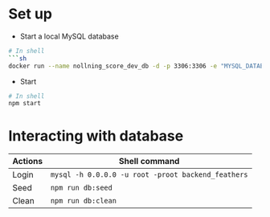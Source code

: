 # Set up

- Start a local MySQL database
```sh
# In shell
```sh
docker run --name nollning_score_dev_db -d -p 3306:3306 -e "MYSQL_DATABASE=backend_feathers" -e "MYSQL_ROOT_PASSWORD=root" mysql:5.7.24
```

- Start
```sh
# In shell
npm start
```


# Interacting with database
| Actions | Shell command                                      |
|---------|----------------------------------------------------|
| Login   | `mysql -h 0.0.0.0 -u root -proot backend_feathers` |
| Seed    | `npm run db:seed`                                  |
| Clean   | `npm run db:clean`                                 |
